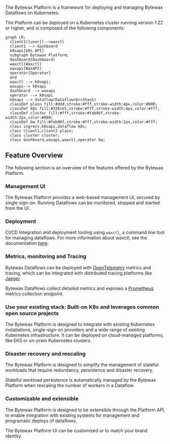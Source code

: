 The Bytewax Platform is a framework for deploying and managing Bytewax Dataflows on Kubernetes.

The Platform can be deployed on a Kubernetes cluster running version 1.22 or higher, and is composed of the following components:

```mermaid
graph LR;
  client1([user])-->waxctl
  client1 --> dashboard
  k8sapi[k8s API]
  subgraph Bytewax Platform;
  dashboard(Dashboard)
  waxctl(Waxctl)
  waxapi[WaxAPI]
  operator[Operator]
  end
  waxctl --> k8sapi;
  waxapi--> k8sapi
  dashboard --> waxapi
  operator --> k8sapi
  k8sapi --> dataflow(Dataflow<br>Stack)
  classDef plain fill:#ddd,stroke:#fff,stroke-width:4px,color:#000;
  classDef k8s fill:#326ce5,stroke:#fff,stroke-width:4px,color:#fff;
  classDef cluster fill:#fff,stroke:#fab90f,stroke-width:2px,color:#000;
  classDef bw fill:#fab90f,stroke:#fff,stroke-width:2px,color:#fff;
  class ingress,k8sapi,dataflow k8s;
  class client1,client2 plain;
  class cluster cluster;
  class dashboard,waxapi,waxctl,operator bw;
```

## Feature Overview

The following section is an overview of the features offered by the Bytewax Platform.

### Management UI

The Bytewax Platform provides a web-based management UI, secured by single sign-on. Running Dataflows
can be monitored, stopped and started from the UI.

### Deployment

CI/CD Integration and deployment tooling using `waxctl`, a command line tool for managing dataflows.
For more information about waxctl, see the documentation [here](/reference/waxctl-for-platform).

### Metrics, monitoring and Tracing

Bytewax Dataflows can be deployed with [OpenTelemetry](https://opentelemetry.io/) metrics and tracing,
which can be integrated with distributed tracing platforms like [Jaeger](https://www.jaegertracing.io/).

Bytewax Dataflows collect detailed metrics and exposes a [Prometheus](https://prometheus.io/) metrics collection
endpoint.

### Use your existing stack: Built-on K8s and leverages common open source projects

The Bytewax Platform is designed to integrate with existing Kubernetes installations, single-sign-on
providers and a wide range of existing Kubernetes infrastructure. It can be deployed on cloud-managed
platforms, like EKS or on-prem Kubernetes clusters.

### Disaster recovery and rescaling

The Bytewax Platform is designed to simplify the management of stateful workloads that require
redundancy, persistence and disaster recovery.

Stateful workload persistence is automatically managed by the Bytewax Platform when rescaling the number of
workers in a Dataflow.

### Customizable and extensible

The Bytewax Platform is designed to be extensible through the Platform API, to enable integration
with existing systems for management and programatic deploys of dataflows.

The Bytewax Platform UI can be customized or to match your brand identity.

